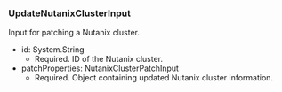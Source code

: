 ### UpdateNutanixClusterInput
Input for patching a Nutanix cluster.

- id: System.String
  - Required. ID of the Nutanix cluster.
- patchProperties: NutanixClusterPatchInput
  - Required. Object containing updated Nutanix cluster information.
